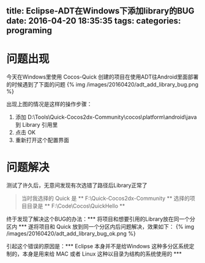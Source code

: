 title: Eclipse-ADT在Windows下添加library的BUG
date: 2016-04-20 18:35:35
tags:
categories: programing
---
# 问题出现
今天在Windows里使用 Cocos-Quick 创建的项目在使用ADT往Android里面部署的时候遇到了下面的问题
{% img /images/20160420/adt_add_library_bug.png %}

出现上图的情况是这样的操作步骤：
1. 添加 D:\Tools\Quick-Cocos2dx-Community\cocos\platform\android\java 到 Library 引用里
2. 点击 OK
3. 重新打开这个配置界面

# 问题解决
测试了许久后，无意间发现有次选错了路径后Library正常了
> 当时我选择的 Quick 是 ** F:\Quick-Cocos2dx-Community **
> 选择的项目目录是 ** F:\Code\Cocos\QuickHello **

终于发现了解决这个BUG的办法：*** 将项目和想要引用的Library放在同一个分区内 ***
遂将项目和 Quick 放到同一个分区内后问题解决，效果如下：
{% img /images/20160420/adt_add_library_bug_ok.png %}

引起这个错误的原因是：*** Eclipse 本身并不是给Windows 这种多分区系统定制的，本身是用来给 MAC 或者 Linux 这种以目录为结构的系统使用的 ***